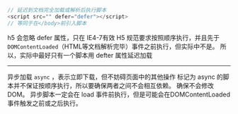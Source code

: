```js
// 延迟到文档完全加载或解析后执行脚本
<script src="" defer="defer"></script>
// 等同于在</body>前引入脚本
```


h5 会忽略 defer 属性，只在 IE4-7有效
H5 规范要求按照顺序执行，并且先于`DOMContentLoaded`（HTML等文档解析完毕）事件之前执行，但实际中不是。
所以，实际中最好只有一个脚本用 defter 属性延迟加载

----

异步加载 `async` ，表示立即下载，但不妨碍页面中的其他操作
标记为 async 的脚本并不保证按顺序执行，所以要确保两者之间不会相互依赖。
确保不会修改DOM。
异步脚本一定会在 load 事件前执行，但是可能会在DOMContentLoaded 事件触发之前或之后执行。

